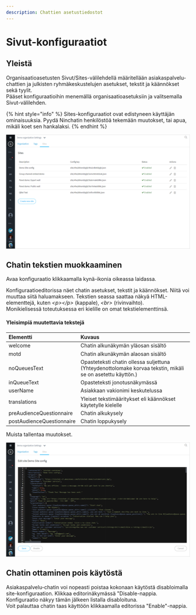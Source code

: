 ```yaml
---
description: Chattien asetustiedostot
---
```


# Sivut-konfiguraatiot

## Yleistä <a id="yleista"></a>

Organisaatioasetusten Sivut/Sites-välilehdellä määritellään asiakaspalvelu-chattien ja julkisten ryhmäkeskustelujen asetukset, tekstit ja käännökset sekä tyylit.  
Pääset konfiguraatioihin menemällä organisaatioasetuksiin ja valitsemalla Sivut-välilehden.

{% hint style="info" %}
Sites-konfiguraatiot ovat edistyneen käyttäjän ominaisuuksia. Pyydä Ninchatin henkilöstöä tekemään muutokset, tai apua, mikäli koet sen hankalaksi.
{% endhint %}

![](../.gitbook/assets/organization-sites.png)

## Chatin tekstien muokkaaminen

Avaa konfiguraatio klikkaamalla kynä-ikonia oikeassa laidassa.

Konfiguraatioeditorissa näet chatin asetukset, tekstit ja käännökset. Niitä voi muuttaa siitä haluamakseen. Tekstien seassa saattaa näkyä HTML-elementtejä, kuten _&lt;p&gt;&lt;/p&gt;_ \(kappale\), _&lt;br&gt;_ \(rivinvaihto\).  
Monikielisessä toteutuksessa eri kielille on omat tekstielementtinsä.

#### Yleisimpiä muutettavia tekstejä

| Elementti | Kuvaus |
| :--- | :--- |
| welcome | Chatin alkunäkymän yläosan sisältö |
| motd | Chatin alkunäkymän alaosan sisältö |
| noQueuesText | Opasteteksti chatin ollessa suljettuna \(Yhteydenottolomake korvaa tekstin, mikäli se on asetettu käyttön.\) |
| inQueueText | Opasteteksti jonotusnäkymässä |
| userName | Asiakkaan vakionimi keskutelussa |
| translations | Yleiset tekstimääritykset eli käännökset käytetylle kielelle |
| preAudienceQuestionnaire | Chatin alkukysely |
| postAudienceQuestionnaire | Chatin loppukysely |

Muista tallentaa muutokset.

![](../.gitbook/assets/organization-sites-1.png)

## Chatin ottaminen pois käytöstä <a id="chatin-ottaminen-pois-kaeytosta"></a>

Asiakaspalvelu-chatin voi nopeasti poistaa kokonaan käytöstä disabloimalla site-konfiguraation. Klikkaa editorinäkymässä "Disable-nappia. Konfiguraatio näkyy tämän jälkeen listalla disabloituna.  
Voit palauttaa chatin taas käyttöön klikkaamalla editorissa "Enable"-nappia.

